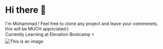 # Hi there 👋
I'm Mohammad ! Feel free to clone any project and leave your commenets, this will be MUCH appriciated:)\
Currently Learning at Elevation Bootcamp ⚡\
![This is an image](https://media.giphy.com/media/bAQH7WXKqtIBrPs7sR/giphy.gif)
